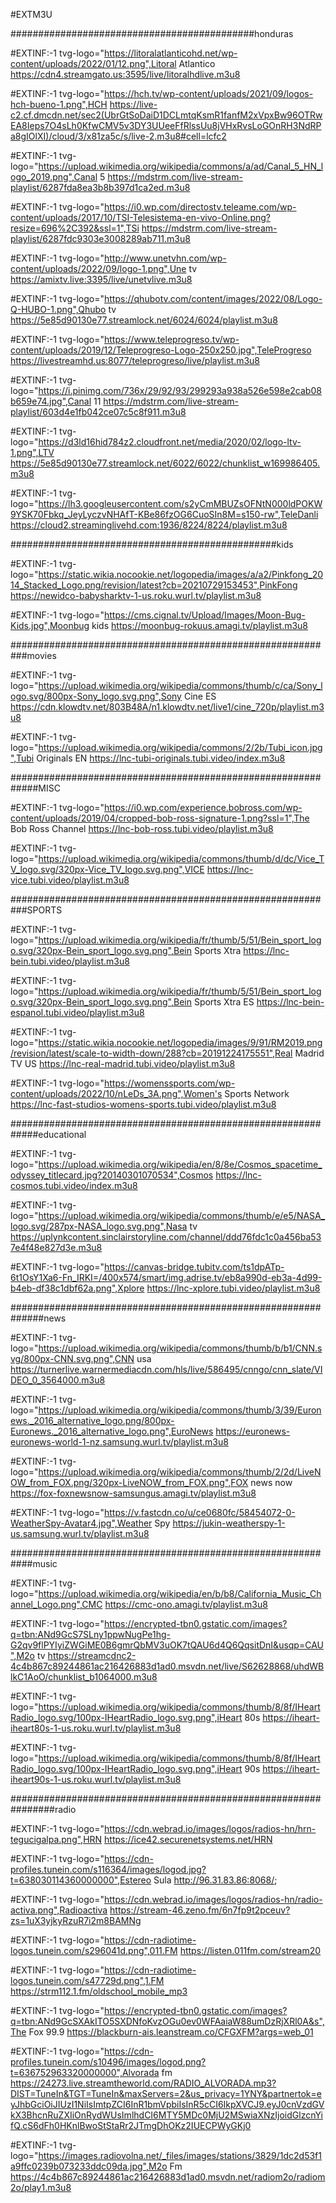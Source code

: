 #EXTM3U

############################################honduras

#EXTINF:-1 tvg-logo="https://litoralatlanticohd.net/wp-content/uploads/2022/01/12.png",Litoral Atlantico
https://cdn4.streamgato.us:3595/live/litoralhdlive.m3u8

#EXTINF:-1 tvg-logo="https://hch.tv/wp-content/uploads/2021/09/logos-hch-bueno-1.png",HCH
https://live-c2.cf.dmcdn.net/sec2(UbrGtSoDaiD1DCLmtqKsmR1fanfM2xVpxBw96OTRwEA8Ieps7O4sLh0KfwCMV5v3DY3UUeeFfRlssUu8jVHxRvsLoGOnRH3NdRPa8gIOlXI)/cloud/3/x81za5c/s/live-2.m3u8#cell=lcfc2

#EXTINF:-1 tvg-logo="https://upload.wikimedia.org/wikipedia/commons/a/ad/Canal_5_HN_logo_2019.png",Canal 5
https://mdstrm.com/live-stream-playlist/6287fda8ea3b8b397d1ca2ed.m3u8

#EXTINF:-1 tvg-logo="https://i0.wp.com/directostv.teleame.com/wp-content/uploads/2017/10/TSI-Telesistema-en-vivo-Online.png?resize=696%2C392&ssl=1",TSi
https://mdstrm.com/live-stream-playlist/6287fdc9303e3008289ab711.m3u8

#EXTINF:-1 tvg-logo="http://www.unetvhn.com/wp-content/uploads/2022/09/logo-1.png",Une tv
https://amixtv.live:3395/live/unetvlive.m3u8

#EXTINF:-1 tvg-logo="https://qhubotv.com/content/images/2022/08/Logo-Q-HUBO-1.png",Qhubo tv
https://5e85d90130e77.streamlock.net/6024/6024/playlist.m3u8

#EXTINF:-1 tvg-logo="https://www.teleprogreso.tv/wp-content/uploads/2019/12/Teleprogreso-Logo-250x250.jpg",TeleProgreso
https://livestreamhd.us:8077/teleprogreso/live/playlist.m3u8

#EXTINF:-1 tvg-logo="https://i.pinimg.com/736x/29/92/93/299293a938a526e598e2cab08b659e74.jpg",Canal 11
https://mdstrm.com/live-stream-playlist/603d4e1fb042ce07c5c8f911.m3u8

#EXTINF:-1 tvg-logo="https://d3ld16hid784z2.cloudfront.net/media/2020/02/logo-ltv-1.png",LTV
https://5e85d90130e77.streamlock.net/6022/6022/chunklist_w169986405.m3u8

#EXTINF:-1 tvg-logo="https://lh3.googleusercontent.com/s2yCmMBUZsOFNtN000ldPOKW9YSK70Fbkq_JeyLyczvNHAfT-KBe86fzOG6CuoSIn8M=s150-rw",TeleDanli
https://cloud2.streaminglivehd.com:1936/8224/8224/playlist.m3u8

################################################kids

#EXTINF:-1 tvg-logo="https://static.wikia.nocookie.net/logopedia/images/a/a2/Pinkfong_2014_Stacked_Logo.png/revision/latest?cb=20210729153453",PinkFong
https://newidco-babysharktv-1-us.roku.wurl.tv/playlist.m3u8

#EXTINF:-1 tvg-logo="https://cms.cignal.tv/Upload/Images/Moon-Bug-Kids.jpg",Moonbug kids
https://moonbug-rokuus.amagi.tv/playlist.m3u8

###########################################################movies

#EXTINF:-1 tvg-logo="https://upload.wikimedia.org/wikipedia/commons/thumb/c/ca/Sony_logo.svg/800px-Sony_logo.svg.png",Sony Cine ES
https://cdn.klowdtv.net/803B48A/n1.klowdtv.net/live1/cine_720p/playlist.m3u8

#EXTINF:-1 tvg-logo="https://upload.wikimedia.org/wikipedia/commons/2/2b/Tubi_icon.jpg",Tubi Originals EN
https://lnc-tubi-originals.tubi.video/index.m3u8

#############################################################MISC

#EXTINF:-1 tvg-logo="https://i0.wp.com/experience.bobross.com/wp-content/uploads/2019/04/cropped-bob-ross-signature-1.png?ssl=1",The Bob Ross Channel
https://lnc-bob-ross.tubi.video/playlist.m3u8

#EXTINF:-1 tvg-logo="https://upload.wikimedia.org/wikipedia/commons/thumb/d/dc/Vice_TV_logo.svg/320px-Vice_TV_logo.svg.png",VICE
https://lnc-vice.tubi.video/playlist.m3u8

###########################################################SPORTS

#EXTINF:-1 tvg-logo="https://upload.wikimedia.org/wikipedia/fr/thumb/5/51/Bein_sport_logo.svg/320px-Bein_sport_logo.svg.png",Bein Sports Xtra
https://lnc-bein.tubi.video/playlist.m3u8

#EXTINF:-1 tvg-logo="https://upload.wikimedia.org/wikipedia/fr/thumb/5/51/Bein_sport_logo.svg/320px-Bein_sport_logo.svg.png",Bein Sports Xtra ES
https://lnc-bein-espanol.tubi.video/playlist.m3u8

#EXTINF:-1 tvg-logo="https://static.wikia.nocookie.net/logopedia/images/9/91/RM2019.png/revision/latest/scale-to-width-down/288?cb=20191224175551",Real Madrid TV US
https://lnc-real-madrid.tubi.video/playlist.m3u8

#EXTINF:-1 tvg-logo="https://womenssports.com/wp-content/uploads/2022/10/nLeDs_3A.png",Women's Sports Network
https://lnc-fast-studios-womens-sports.tubi.video/playlist.m3u8

#############################################################educational

#EXTINF:-1 tvg-logo="https://upload.wikimedia.org/wikipedia/en/8/8e/Cosmos_spacetime_odyssey_titlecard.jpg?20140301070534",Cosmos
https://lnc-cosmos.tubi.video/index.m3u8

#EXTINF:-1 tvg-logo="https://upload.wikimedia.org/wikipedia/commons/thumb/e/e5/NASA_logo.svg/287px-NASA_logo.svg.png",Nasa tv
https://uplynkcontent.sinclairstoryline.com/channel/ddd76fdc1c0a456ba537e4f48e827d3e.m3u8

#EXTINF:-1 tvg-logo="https://canvas-bridge.tubitv.com/ts1dpATp-6t1OsY1Xa6-Fn_IRKI=/400x574/smart/img.adrise.tv/eb8a990d-eb3a-4d99-b4eb-df38c1dbf62a.png",Xplore
https://lnc-xplore.tubi.video/playlist.m3u8

##############################################################news

#EXTINF:-1 tvg-logo="https://upload.wikimedia.org/wikipedia/commons/thumb/b/b1/CNN.svg/800px-CNN.svg.png",CNN usa
https://turnerlive.warnermediacdn.com/hls/live/586495/cnngo/cnn_slate/VIDEO_0_3564000.m3u8

#EXTINF:-1 tvg-logo="https://upload.wikimedia.org/wikipedia/commons/thumb/3/39/Euronews._2016_alternative_logo.png/800px-Euronews._2016_alternative_logo.png",EuroNews
https://euronews-euronews-world-1-nz.samsung.wurl.tv/playlist.m3u8

#EXTINF:-1 tvg-logo="https://upload.wikimedia.org/wikipedia/commons/thumb/2/2d/LiveNOW_from_FOX.png/320px-LiveNOW_from_FOX.png",FOX news now
https://fox-foxnewsnow-samsungus.amagi.tv/playlist.m3u8

#EXTINF:-1 tvg-logo="https://v.fastcdn.co/u/ce0680fc/58454072-0-WeatherSpy-Avatar4.jpg",Weather Spy
https://jukin-weatherspy-1-us.samsung.wurl.tv/playlist.m3u8

############################################################music

#EXTINF:-1 tvg-logo="https://upload.wikimedia.org/wikipedia/en/b/b8/California_Music_Channel_Logo.png",CMC
https://cmc-ono.amagi.tv/playlist.m3u8

#EXTINF:-1 tvg-logo="https://encrypted-tbn0.gstatic.com/images?q=tbn:ANd9GcS7SLny1ppwNugPe1hg-G2qv9flPYIyiZWGiME0B6gmrQbMV3uOK7tQAU6d4Q6QqsitDnI&usqp=CAU",M2o tv
https://streamcdnc2-4c4b867c89244861ac216426883d1ad0.msvdn.net/live/S62628868/uhdWBlkC1AoO/chunklist_b1064000.m3u8

#EXTINF:-1 tvg-logo="https://upload.wikimedia.org/wikipedia/commons/thumb/8/8f/IHeartRadio_logo.svg/100px-IHeartRadio_logo.svg.png",iHeart 80s
https://iheart-iheart80s-1-us.roku.wurl.tv/playlist.m3u8

#EXTINF:-1 tvg-logo="https://upload.wikimedia.org/wikipedia/commons/thumb/8/8f/IHeartRadio_logo.svg/100px-IHeartRadio_logo.svg.png",iHeart 90s
https://iheart-iheart90s-1-us.roku.wurl.tv/playlist.m3u8

################################################################radio

#EXTINF:-1 tvg-logo="https://cdn.webrad.io/images/logos/radios-hn/hrn-tegucigalpa.png",HRN
https://ice42.securenetsystems.net/HRN

#EXTINF:-1 tvg-logo="https://cdn-profiles.tunein.com/s116364/images/logod.jpg?t=638030114360000000",Estereo Sula
http://96.31.83.86:8068/;

#EXTINF:-1 tvg-logo="https://cdn.webrad.io/images/logos/radios-hn/radio-activa.png",Radioactiva
https://stream-46.zeno.fm/6n7fp9t2pceuv?zs=1uX3yjkyRzuR7i2m8BAMNg

#EXTINF:-1 tvg-logo="https://cdn-radiotime-logos.tunein.com/s296041d.png",011.FM
https://listen.011fm.com/stream20

#EXTINF:-1 tvg-logo="https://cdn-radiotime-logos.tunein.com/s47729d.png",1.FM
https://strm112.1.fm/oldschool_mobile_mp3

#EXTINF:-1 tvg-logo="https://encrypted-tbn0.gstatic.com/images?q=tbn:ANd9GcSXAkITO5SXDNfoKvzOGu0ev0WFAaiaW88umDzRjXRl0A&s",The Fox 99.9
https://blackburn-ais.leanstream.co/CFGXFM?args=web_01

#EXTINF:-1 tvg-logo="https://cdn-profiles.tunein.com/s10496/images/logod.png?t=636752963320000000",Alvorada fm
https://24273.live.streamtheworld.com/RADIO_ALVORADA.mp3?DIST=TuneIn&TGT=TuneIn&maxServers=2&us_privacy=1YNY&partnertok=eyJhbGciOiJIUzI1NiIsImtpZCI6InR1bmVpbiIsInR5cCI6IkpXVCJ9.eyJ0cnVzdGVkX3BhcnRuZXIiOnRydWUsImlhdCI6MTY5MDc0MjU2MSwiaXNzIjoidGlzcnYifQ.cS6dFh0HKnlBwoStStaRr2JTmgDhOKz2IUECPWyGKj0

#EXTINF:-1 tvg-logo="https://images.radiovolna.net/_files/images/stations/3829/1dc2d53f1a9ffc0239b073233ddc09da.jpg",M2o Fm
https://4c4b867c89244861ac216426883d1ad0.msvdn.net/radiom2o/radiom2o/play1.m3u8
